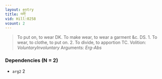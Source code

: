 ```yaml
---
layout: entry
title: བགོ་
vid: Hill:0258
vcount: 2
---
```

> To put on, to wear DK\. To make wear, to wear a garment &c\. DS\. 1\. To wear, to clothe, to put on\. 2\. To divide, to apportion TC\.
> Volition: _VoluntaryInvoluntary_
> Arguments: _Erg-Abs_


### Dependencies (N = 2)
* `arg2` 2
